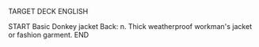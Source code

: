 TARGET DECK
ENGLISH

START
Basic
Donkey jacket
Back: n. Thick weatherproof workman's jacket or fashion garment.
END
